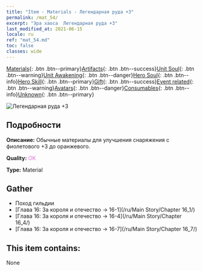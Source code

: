 ```yaml
---
title: "Item - Materials - Легендарная руда +3"
permalink: /mat_54/
excerpt: "Эра хаоса  Легендарная руда +3"
last_modified_at: 2021-06-15
locale: ru
ref: "mat_54.md"
toc: false
classes: wide
---
```

 [Materials](/ItemsRU/){: .btn .btn--primary}[Artifacts](/ItemsRU/Artifacts/){: .btn .btn--success}[Unit Soul](/ItemsRU/UnitSoul/){: .btn .btn--warning}[Unit Awakening](/ItemsRU/UnitAwakening/){: .btn .btn--danger}[Hero Soul](/ItemsRU/HeroSoul/){: .btn .btn--info}[Hero Skill](/ItemsRU/HeroSkill/){: .btn .btn--primary}[Gift](/ItemsRU/Gift/){: .btn .btn--success}[Event related](/ItemsRU/Events/){: .btn .btn--warning}[Avatars](/ItemsRU/Avatars/){: .btn .btn--danger}[Consumables](/ItemsRU/Consumables/){: .btn .btn--info}[Unknown](/ItemsRU/Unknown/){: .btn .btn--primary}

 ![Легендарная руда +3](/images/t/i_cailiao_kuangshi2.png)

## Подробности
 **Описание:** Обычные материалы для улучшения снаряжения c фиолетового +3 до оранжевого.

 **Quality:** <span style="color: #DA70D6">OK</span>

 **Type:** Material

## Gather

*    Поход гильдии 
*    [Глава 16: За короля и отечество -> 16-1](/ru/Main Story/Chapter 16_1/) 
*    [Глава 16: За короля и отечество -> 16-4](/ru/Main Story/Chapter 16_4/) 
*    [Глава 16: За короля и отечество -> 16-7](/ru/Main Story/Chapter 16_7/) 

## This item contains:

  None

